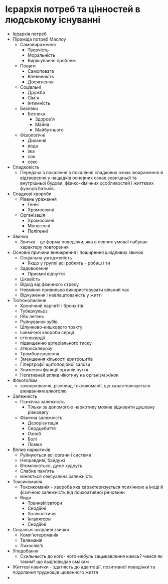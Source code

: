 # Ієрархія потреб та цінностей в людському існуванні
- Ієрархія потреб
- Піраміда потреб Маслоу
  - Самовираження
    - Творчість
    - Моральність
    - Вирішування проблем
  - Поваги
    - Самоповага
    - Впевненість
    - Досягнення
  - Соціальні
    - Дружба
    - Сім'я
    - Інтимність
  - Безпеки
    - Безпека
      - Здоров'я
      - Майна
      - Майбутнього
  - Фізіологічні
    - Дихання 
    - вода 
    - їжа 
    - сон 
    - секс
- Спадковість
  - Передача з покаління в покаління спадкових ознак зюараження й відтворення у нащадків основних ознае зовнішньої та внутрішньої будови, фізико-хімічних особливостей і життєвих функцій батьків.
- Спадкові хвороби
  - Рівень ураження
    - Генні 
    - Хромосомні
  - Організація
    - Хромосомні
    - Моногенні
    - Полігенні
- Звички
  - Звичка - це форма поведінки, яка в певних умоваї набуває характеру повторення
- Основні причини виникрення і поширення шкідливих звичок
  - Соціальна узгодженість
    - Якщо у группі всі роблять - робиш і ти
  - Задоволення
    - Приємні відчуття 
  - Цікавість
  - Відхід від фізичного стресу
  - Невміння привильно використовувати вільний час
  - Відчуження і невлаштованість у житті
- Тютюнопаління
  - Хронічний ларінгіт і бронхітів
  - Туберкульоз
  - РАк легень
  - Руйнування зубів
  - Шлунково-кишкового тракту
  - Ішемічної хвороби серця
  - стенокардії
  - підвищенню артеріального тиску
  - атеросклерозу
  - Тромбоутворення
  - Зменшення кількості еритроцитів
  - Гіпертрофії щитоподібної залози
  - Зниження функції органів чуття
  - Негативнай вплив нікотину на організм жінок
- Флкоголізм
  - захворювання, різновид токсикоманії, що характеризується вживанням алкоголю
- Залежність
  - Психічна залежність
    - Тільки за допомогою наркотику можна відновити душевну рівновагу
  - Фізична залежність
    - Дезорієнтація
    - Сердцебиття
    - Озноб
    - Болі
    - Ломка
- Вплив наркотиків
  - Руйнуються всі органи і системи
  - Неправдиві, байдужі
  - Втомлюються, дуже худнуть
  - Слабне пам'ять
  - міняється сексуальна залежність
- Токсикоманія
  - Токсикоманія - хвороба яка характеризується психічною а іноді й фізичною залежність від психоативної речовини
  - Види
    - Транквілізатори
    - Снодійні
    - Холінолітичні
    - Інгалятори
    - Снодійні
- Соціальні шкідливі звички
  - Комп'ютероманія
  - Телеманія 
  - Лихослів'я
- Уподобання
  - Схильнысть до кого- чого-небуль зацыкавлення кимсь? чимся як таким? що выдповыдаэ смакам
- Життєві навички - здатність до адаптації, позитивної поведінки та подолання труднощів щоденного життя
- 